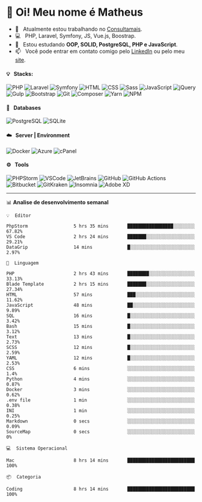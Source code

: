 # 👋 Oi! Meu nome é Matheus

- 🔭 &nbsp; Atualmente estou trabalhando no [Consultamais](https://consultamais.com.br/).
- 💻 &nbsp; PHP, Laravel, Symfony, JS, Vue.js, Boostrap.
- 🌱 &nbsp; Estou estudando **OOP, SOLID, PostgreSQL, PHP e JavaScript**.
- 📫 &nbsp; Você pode entrar em contato comigo pelo [LinkedIn](https://www.linkedin.com/in/matheuscamargoxavier/) ou pelo meu [site](https://matheuscamargo.co).

#### 💡 &nbsp; Stacks:
![PHP](https://img.shields.io/badge/-PHP-777BB4?&logo=php&logoColor=FFFFFF)
![Laravel](https://img.shields.io/badge/-Laravel-FF2D20?&logo=laravel&logoColor=FFFFFF)
![Symfony](https://img.shields.io/badge/-Symfony-000000?&logo=symfony&logoColor=FFFFFF)
![HTML](https://img.shields.io/badge/-HTML-E34F26?&logo=html5&logoColor=FFFFFF)
![CSS](https://img.shields.io/badge/-CSS-1572B6?&logo=css3&logoColor=FFFFFF)
![Sass](https://img.shields.io/badge/-Sass-CC6699?&logo=sass&logoColor=FFFFFF)
![JavaScript](https://img.shields.io/badge/-JavaScript-F7DF1E?&logo=javascript&logoColor=FFFFFF)
![jQuery](https://img.shields.io/badge/-jQuery-0769AD?&logo=jquery&logoColor=FFFFFF)
![Gulp](https://img.shields.io/badge/-Gulp-CF4647?&logo=gulp&logoColor=FFFFFF)
![Bootstrap](https://img.shields.io/badge/-Bootstrap-7952B3?&logo=bootstrap&logoColor=FFFFFF)
![Git](https://img.shields.io/badge/-Git-F05032?&logo=git&logoColor=FFFFFF)
![Composer](https://img.shields.io/badge/-Composer-885630?&logo=composer&logoColor=FFFFFF)
![Yarn](https://img.shields.io/badge/-Yarn-2C8EBB?&logo=yarn&logoColor=FFFFFF)
![NPM](https://img.shields.io/badge/-npm-CB3837?&logo=npm&logoColor=FFFFFF)

#### 💾 &nbsp; Databases
![PostgreSQL](https://img.shields.io/badge/-PostgreSQL-336791?&logo=PostgreSQL&logoColor=FFFFFF)
![SQLite](https://img.shields.io/badge/-SQLite-003B57?&logo=SQLite&logoColor=FFFFFF)

#### ☁️ &nbsp; Server | Environment
![Docker](https://img.shields.io/badge/-Docker-2496ED?&logo=docker&logoColor=FFFFFF)
![Azure](https://img.shields.io/badge/-Azure-0089D6?&logo=microsoft%20azure&logoColor=FFFFFF)
![cPanel](https://img.shields.io/badge/-cPanel-FF6C2C?&logo=cpanel&logoColor=FFFFFF)

#### ⚙️ &nbsp; Tools
![PHPStorm](https://img.shields.io/badge/-PHPStorm-000000?&logo=PHPStorm&logoColor=FFFFFF)
![VSCode](https://img.shields.io/badge/-VSCode-007ACC?&logo=Visual%20Studio%20Code&logoColor=FFFFFF) 
![JetBrains](https://img.shields.io/badge/-JetBrains-000000?&logo=jetbrains&logoColor=FFFFFF) 
![GitHub](https://img.shields.io/badge/-GitHub-181717?&logo=github&logoColor=FFFFFF) 
![GitHub Actions](https://img.shields.io/badge/-GitHub%20Actions-181717?&logo=GitHub%20Actions&logoColor=FFFFFF) 
![Bitbucket](https://img.shields.io/badge/-Bitbucket-0052CC?&logo=bitbucket&logoColor=FFFFFF)
![GitKraken](https://img.shields.io/badge/-GitKraken-179287?&logo=GitKraken&logoColor=FFFFFF)
![Insomnia](https://img.shields.io/badge/-Insomnia-5849BE?&logo=Insomnia&logoColor=FFFFFF)
![Adobe XD](https://img.shields.io/badge/-Adobe%20XD-FF61F6?&logo=adobe%20xd&logoColor=FFFFFF) 
_______

📊  **Analise de desenvolvimento semanal**
```text
💡  Editor

PhpStorm                 5 hrs 35 mins       █████████████████░░░░░░░░     67.82%
VS Code                  2 hrs 24 mins       ███████░░░░░░░░░░░░░░░░░░     29.21%
DataGrip                 14 mins             █░░░░░░░░░░░░░░░░░░░░░░░░      2.97%
```
```text
💬  Linguagem

PHP                      2 hrs 43 mins       ████████░░░░░░░░░░░░░░░░░     33.13%
Blade Template           2 hrs 15 mins       ███████░░░░░░░░░░░░░░░░░░     27.34%
HTML                     57 mins             ███░░░░░░░░░░░░░░░░░░░░░░     11.62%
JavaScript               48 mins             ██░░░░░░░░░░░░░░░░░░░░░░░      9.89%
SQL                      16 mins             █░░░░░░░░░░░░░░░░░░░░░░░░      3.42%
Bash                     15 mins             █░░░░░░░░░░░░░░░░░░░░░░░░      3.12%
Text                     13 mins             █░░░░░░░░░░░░░░░░░░░░░░░░      2.73%
SCSS                     12 mins             █░░░░░░░░░░░░░░░░░░░░░░░░      2.59%
YAML                     12 mins             █░░░░░░░░░░░░░░░░░░░░░░░░      2.53%
CSS                      6 mins              ░░░░░░░░░░░░░░░░░░░░░░░░░       1.4%
Python                   4 mins              ░░░░░░░░░░░░░░░░░░░░░░░░░      0.87%
Docker                   3 mins              ░░░░░░░░░░░░░░░░░░░░░░░░░      0.62%
.env file                1 min               ░░░░░░░░░░░░░░░░░░░░░░░░░      0.38%
INI                      1 min               ░░░░░░░░░░░░░░░░░░░░░░░░░      0.25%
Markdown                 0 secs              ░░░░░░░░░░░░░░░░░░░░░░░░░      0.09%
SourceMap                0 secs              ░░░░░░░░░░░░░░░░░░░░░░░░░         0%
```
```text
💻  Sistema Operacional

Mac                      8 hrs 14 mins       █████████████████████████       100%
```
```text
📦  Categoria

Coding                   8 hrs 14 mins       █████████████████████████       100%
```
